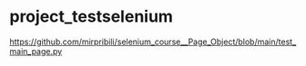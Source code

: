 # project_testselenium
https://github.com/mirpribili/selenium_course__Page_Object/blob/main/test_main_page.py
